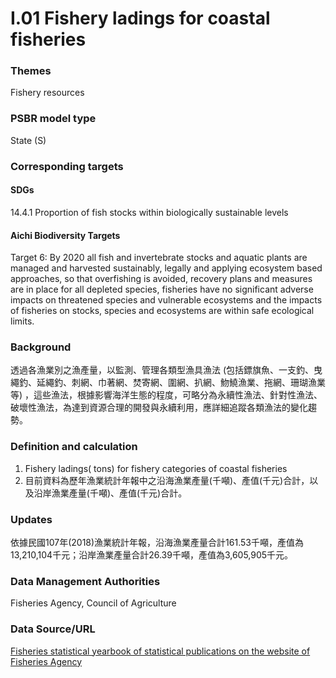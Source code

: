 # I.01 Fishery ladings for coastal fisheries

<script type="text/javascript" src="http://cdn.mathjax.org/mathjax/latest/MathJax.js?config=TeX-AMS-MML_HTMLorMML"></script>

### Themes
Fishery resources
### PSBR model type
State (S)
### Corresponding targets
#### SDGs
14.4.1 Proportion of fish stocks within biologically sustainable levels
#### Aichi Biodiversity Targets
Target 6: By 2020 all fish and invertebrate stocks and aquatic plants are managed and harvested sustainably, legally and applying ecosystem based approaches, so that overfishing is avoided, recovery plans and measures are in place for all depleted species, fisheries have no significant adverse impacts on threatened species and vulnerable ecosystems and the impacts of fisheries on stocks, species and ecosystems are within safe ecological limits.
### Background
透過各漁業別之漁產量，以監測、管理各類型漁具漁法 (包括鏢旗魚、一支釣、曳繩釣、延繩釣、刺網、巾著網、焚寄網、圍網、扒網、魩鱙漁業、拖網、珊瑚漁業等) ，這些漁法，根據影響海洋生態的程度，可略分為永續性漁法、針對性漁法、破壞性漁法，為達到資源合理的開發與永續利用，應詳細追蹤各類漁法的變化趨勢。
### Definition and calculation
1. Fishery ladings( tons) for fishery categories of coastal fisheries
2. 目前資料為歷年漁業統計年報中之沿海漁業產量(千噸)、產值(千元)合計，以及沿岸漁業產量(千噸)、產值(千元)合計。
### Updates
依據民國107年(2018)漁業統計年報，沿海漁業產量合計161.53千噸，產值為13,210,104千元；沿岸漁業產量合計26.39千噸，產值為3,605,905千元。
### Data Management Authorities
Fisheries Agency, Council of Agriculture
### Data Source/URL
[Fisheries statistical yearbook of statistical publications on the website of Fisheries Agency](https://www.fa.gov.tw/cht/PublicationsFishYear/index.aspx)

